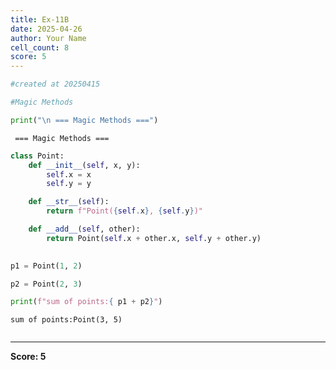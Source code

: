 ```yaml
---
title: Ex-11B
date: 2025-04-26
author: Your Name
cell_count: 8
score: 5
---
```


```python
#created at 20250415
```


```python
#Magic Methods
```


```python
print("\n === Magic Methods ===")
```

    
     === Magic Methods ===



```python
class Point:
    def __init__(self, x, y):
        self.x = x
        self.y = y

    def __str__(self):
        return f"Point({self.x}, {self.y})"

    def __add__(self, other):
        return Point(self.x + other.x, self.y + other.y)
        
```


```python
p1 = Point(1, 2)
```


```python
p2 = Point(2, 3)
```


```python
print(f"sum of points:{ p1 + p2}")
```

    sum of points:Point(3, 5)



```python

```


---
**Score: 5**